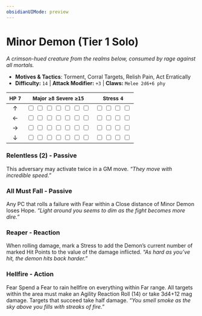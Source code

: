 ```yaml
---
obsidianUIMode: preview
---
```

# Minor Demon (Tier 1 Solo)

*A crimson-hued creature from the realms below, consumed by rage against all mortals.*

- **Motives & Tactics**: Torment, Corral Targets, Relish Pain, Act Erratically
- **Difficulty:** `14` | **Attack Modifier:** `+3` | **Claws:** `Melee 2d6+6 phy`

| <small>HP</small> `7` | <small>Major</small> `≥8` <small>Severe</small> `≥15` | <small>Stress</small> `4` |
|:-:|:-:|:-:|
| ↑ |  <input type="checkbox" unchecked id="7264547e"> <input type="checkbox" unchecked id="69918d0d"> <input type="checkbox" unchecked id="1ccbd34c"> <input type="checkbox" unchecked id="082454c3"> <input type="checkbox" unchecked id="0a540924"> <input type="checkbox" unchecked id="e70044a0"> <input type="checkbox" unchecked id="ae96eac0"> |  <input type="checkbox" unchecked id="d8fdac9e"> <input type="checkbox" unchecked id="6f1ca869"> <input type="checkbox" unchecked id="e2f53d6e"> <input type="checkbox" unchecked id="ff908799"> |
| ← |  <input type="checkbox" unchecked id="d74cae93"> <input type="checkbox" unchecked id="3a748afc"> <input type="checkbox" unchecked id="a281cfd0"> <input type="checkbox" unchecked id="6b8b7eeb"> <input type="checkbox" unchecked id="e4581830"> <input type="checkbox" unchecked id="939c88a9"> <input type="checkbox" unchecked id="2cf37712"> |  <input type="checkbox" unchecked id="24405d68"> <input type="checkbox" unchecked id="1a6e35b6"> <input type="checkbox" unchecked id="abb72ef4"> <input type="checkbox" unchecked id="8462dcd2"> |
| → |  <input type="checkbox" unchecked id="f288fed0"> <input type="checkbox" unchecked id="a3ada6a1"> <input type="checkbox" unchecked id="e6eed8d8"> <input type="checkbox" unchecked id="e050c8db"> <input type="checkbox" unchecked id="cbf5afd5"> <input type="checkbox" unchecked id="16b67e6d"> <input type="checkbox" unchecked id="cfc8d296"> |  <input type="checkbox" unchecked id="b0e87124"> <input type="checkbox" unchecked id="8149306e"> <input type="checkbox" unchecked id="b888eabd"> <input type="checkbox" unchecked id="bede849b"> |
| ↓ |  <input type="checkbox" unchecked id="a838ba65"> <input type="checkbox" unchecked id="2ea50da2"> <input type="checkbox" unchecked id="bd5435d7"> <input type="checkbox" unchecked id="3f263c03"> <input type="checkbox" unchecked id="90e14ba2"> <input type="checkbox" unchecked id="5a47bbc7"> <input type="checkbox" unchecked id="cea4902b"> |  <input type="checkbox" unchecked id="f454ff91"> <input type="checkbox" unchecked id="0fc5f508"> <input type="checkbox" unchecked id="83e45d95"> <input type="checkbox" unchecked id="00a2b570"> |

### Relentless (2) - Passive

This adversary may activate twice in a GM move. *“They move with incredible speed.”*

### All Must Fall - Passive

Any PC that rolls a failure with Fear within a Close distance of Minor Demon loses Hope. *“Light around you seems to dim as the fight becomes more dire.”*

### Reaper - Reaction

When rolling damage, mark a Stress to add the Demon’s current number of marked Hit Points to the value of the damage inflicted. *“As hard as you’ve hit, the demon hits back harder.”*

### Hellfire - Action

Fear Spend a Fear to rain hellfire on everything within Far range. All targets within the area must make an Agility Reaction Roll (14) or take 3d4+12 mag damage. Targets that succeed take half damage. *“You smell smoke as the sky above you fills with streaks of fire.”*
